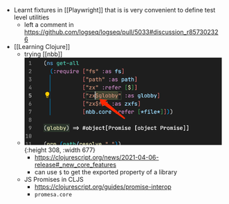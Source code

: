 - Learnt fixtures in [[Playwright]] that is is very convenient to define test level utilities
  - left a comment in https://github.com/logseq/logseq/pull/5033#discussion_r857302326
- [[Learning Clojure]]
  - trying [[nbb]]
  - ![image.png](../assets/image_1650877240183_0.png){:height 308, :width 677}
    - https://clojurescript.org/news/2021-04-06-release#_new_core_features
    - can use `$` to get the exported property of a library
  - JS Promises in CLJS
    - https://clojurescript.org/guides/promise-interop
    - `promesa.core`
